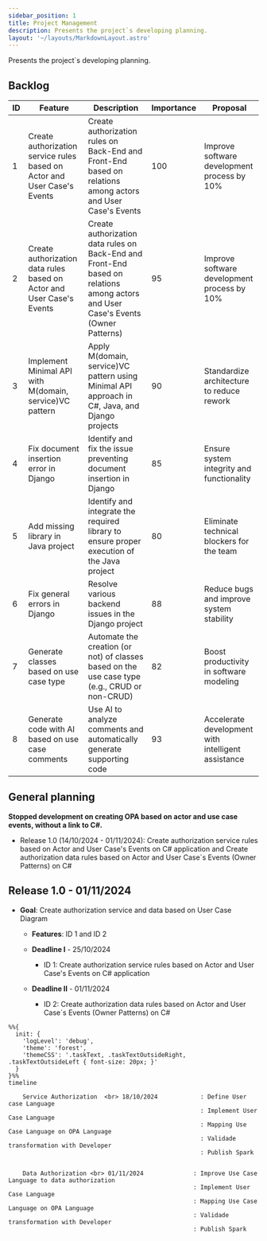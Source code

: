 ```yaml
---
sidebar_position: 1
title: Project Management
description: Presents the project`s developing planning.
layout: '~/layouts/MarkdownLayout.astro'
---
```


Presents the project`s developing planning.

## Backlog

| ID | Feature | Description | Importance | Proposal |
|----|---------|-------------|------------|----------|
| 1 | Create authorization service rules based on Actor and User Case's Events | Create authorization rules on Back-End and Front-End based on relations among actors and User Case's Events | 100 | Improve software development process by 10% |
| 2 | Create authorization data rules based on Actor and User Case's Events | Create authorization data rules on Back-End and Front-End based on relations among actors and User Case's Events (Owner Patterns) | 95 | Improve software development process by 10% |
| 3 | Implement Minimal API with M(domain, service)VC pattern | Apply M(domain, service)VC pattern using Minimal API approach in C#, Java, and Django projects | 90 | Standardize architecture to reduce rework |
| 4 | Fix document insertion error in Django | Identify and fix the issue preventing document insertion in Django | 85 | Ensure system integrity and functionality |
| 5 | Add missing library in Java project | Identify and integrate the required library to ensure proper execution of the Java project | 80 | Eliminate technical blockers for the team |
| 6 | Fix general errors in Django | Resolve various backend issues in the Django project | 88 | Reduce bugs and improve system stability |
| 7 | Generate classes based on use case type | Automate the creation (or not) of classes based on the use case type (e.g., CRUD or non-CRUD) | 82 | Boost productivity in software modeling |
| 8 | Generate code with AI based on use case comments | Use AI to analyze comments and automatically generate supporting code | 93 | Accelerate development with intelligent assistance |

## General planning

**Stopped development on creating OPA based on actor and use case events, without a link to C#.**

* Release 1.0 (14/10/2024 - 01/11/2024): Create authorization service rules based on Actor and User Case's Events on C# application and Create authorization data rules based on Actor and User Case`s Events  (Owner Patterns) on C#

## Release 1.0 - 01/11/2024

* **Goal**: Create authorization service and data based on User Case Diagram 

  * **Features**: ID 1 and ID 2

  * **Deadline I**  - 25/10/2024 
      * ID 1: Create authorization service rules based on Actor and User Case's Events on C# application  
  * **Deadline II** - 01/11/2024 
      * ID 2: Create authorization data rules based on Actor and User Case`s Events  (Owner Patterns) on C#

```mermaid
%%{
  init: {
    'logLevel': 'debug',
    'theme': 'forest',
    'themeCSS': '.taskText, .taskTextOutsideRight, .taskTextOutsideLeft { font-size: 20px; }'
  }
}%%
timeline
   
    Service Authorization  <br> 18/10/2024            : Define User case Language
                                                      : Implement User Case Language
                                                      : Mapping Use Case Language on OPA Language
                                                      : Validade transformation with Developer
                                                      : Publish Spark


    Data Authorization <br> 01/11/2024              : Improve Use Case Language to data authorization
                                                    : Implement User Case Language
                                                    : Mapping Use Case Language on OPA Language
                                                    : Validade transformation with Developer
                                                    : Publish Spark
```

